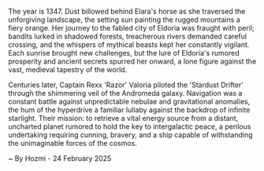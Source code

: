 
The year is 1347.  Dust billowed behind Elara's horse as she traversed the unforgiving landscape, the setting sun painting the rugged mountains a fiery orange. Her journey to the fabled city of Eldoria was fraught with peril; bandits lurked in shadowed forests, treacherous rivers demanded careful crossing, and the whispers of mythical beasts kept her constantly vigilant.  Each sunrise brought new challenges, but the lure of Eldoria's rumored prosperity and ancient secrets spurred her onward, a lone figure against the vast, medieval tapestry of the world.


Centuries later, Captain Rexx 'Razor'  Valoria piloted the 'Stardust Drifter' through the shimmering veil of the Andromeda galaxy.  Navigation was a constant battle against unpredictable nebulae and gravitational anomalies, the hum of the hyperdrive a familiar lullaby against the backdrop of infinite starlight.  Their mission: to retrieve a vital energy source from a distant, uncharted planet rumored to hold the key to intergalactic peace, a perilous undertaking requiring cunning, bravery, and a ship capable of withstanding the unimaginable forces of the cosmos.

~ By Hozmi - 24 February 2025
